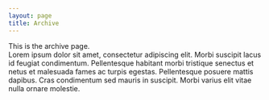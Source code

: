 ```yaml
---
layout: page
title: Archive
---
```


This is the archive page.<br />
Lorem ipsum dolor sit amet, consectetur adipiscing elit. Morbi suscipit lacus id feugiat condimentum. Pellentesque habitant morbi tristique senectus et netus et malesuada fames ac turpis egestas. Pellentesque posuere mattis dapibus. Cras condimentum sed mauris in suscipit. Morbi varius elit vitae nulla ornare molestie.